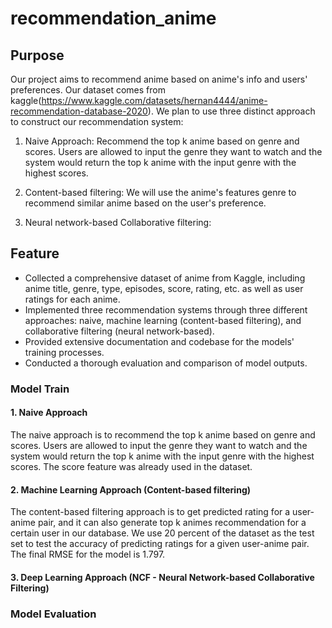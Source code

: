 # recommendation_anime

## Purpose
Our project aims to recommend anime based on anime's info and users' preferences. Our dataset comes from kaggle(https://www.kaggle.com/datasets/hernan4444/anime-recommendation-database-2020). We plan to use three distinct approach to construct our recommendation system:

1. Naive Approach: Recommend the top k anime based on genre and scores. Users are allowed to input the genre they want to watch and the system would return the top k anime with the input genre with the highest scores.

2. Content-based filtering: We will use the anime's features genre to recommend similar anime based on the user's preference.

3. Neural network-based Collaborative filtering: 

## Feature
- Collected a comprehensive dataset of anime from Kaggle, including anime title, genre, type, episodes, score, rating, etc. as well as user ratings for each anime.
- Implemented three recommendation systems through three different approaches: naive, machine learning (content-based filtering), and collaborative filtering (neural network-based).
- Provided extensive documentation and codebase for the models' training processes.
- Conducted a thorough evaluation and comparison of model outputs.


### Model Train

#### 1. Naive Approach

The naive approach is to recommend the top k anime based on genre and scores. Users are allowed to input the genre they want to watch and the system would return the top k anime with the input genre with the highest scores. The score feature was already used in the dataset.

#### 2. Machine Learning Approach (Content-based filtering)
The content-based filtering approach is to get predicted rating for a user-anime pair, and it can also generate top k animes recommendation for a certain user in our database. We use 20 percent of the dataset as the test set to test the accuracy of predicting ratings for a given user-anime pair. The final RMSE for the model is 1.797.

#### 3. Deep Learning Approach (NCF - Neural Network-based Collaborative Filtering)


### Model Evaluation
